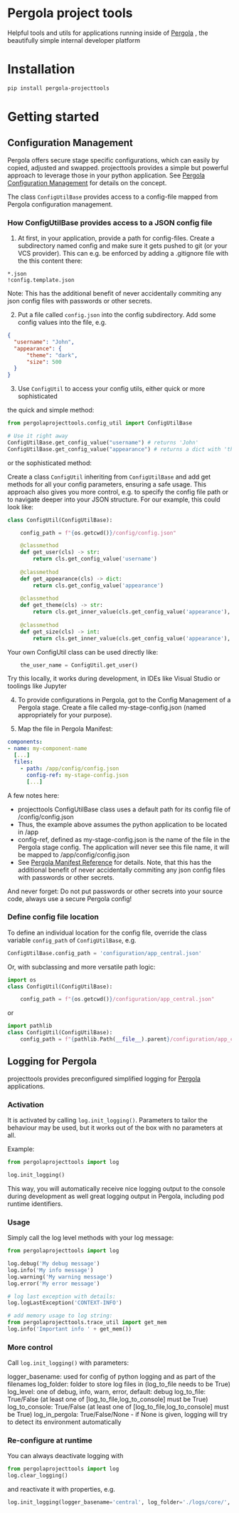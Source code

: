 # Pergola project tools

Helpful tools and utils for applications running inside of [Pergola](https://console.pergola.cloud/) , the beautifully simple internal developer platform

# Installation

```bash
pip install pergola-projecttools
```

# Getting started

## Configuration Management

Pergola offers secure stage specific configurations, which can easily by copied, adjusted and swapped. projecttools provides a simple but powerful approach to leverage those in your python application.
See [Pergola Configuration Management](https://docs.pergola.cloud/docs/reference/configurations) for details on the concept.

The class ```ConfigUtilBase``` provides access to a config-file mapped from Pergola configuration management.

### How ConfigUtilBase provides access to a JSON config file

1) At first, in your application, provide a path for config-files. Create a subdirectory named config and make sure it gets pushed to git (or your VCS provider). This can e.g. be enforced by adding a .gitignore file with the this content there:
```gitignore
*.json
!config.template.json
```
Note: This has the additional benefit of never accidentally commiting any json config files with passwords or other secrets.

2) Put a file called ```config.json``` into the config subdirectory. Add some config values into the file, e.g.
```json
{
  "username": "John",
  "appearance": {
      "theme": "dark",
      "size": 500
  }
}
```

3) Use ```ConfigUtil``` to access your config utils, either quick or more sophisticated

the quick and simple method:
```python
from pergolaprojecttools.config_util import ConfigUtilBase

# Use it right away
ConfigUtilBase.get_config_value("username") # returns 'John'
ConfigUtilBase.get_config_value("appearance") # returns a dict with 'theme' and 'size'
```


or the sophisticated method:

Create a class ```ConfigUtil``` inheriting from ```ConfigUtilBase``` and add get methods for all your config parameters, ensuring a safe usage.
This approach also gives you more control, e.g. to specify the config file path or to navigate deeper into your JSON structure. For our example, this could look like:

```python
class ConfigUtil(ConfigUtilBase):

    config_path = f"{os.getcwd()}/config/config.json"

    @classmethod
    def get_user(cls) -> str: 
        return cls.get_config_value('username')
    
    @classmethod
    def get_appearance(cls) -> dict:
        return cls.get_config_value('appearance')
    
    @classmethod
    def get_theme(cls) -> str: 
        return cls.get_inner_value(cls.get_config_value('appearance'), 'theme')
    
    @classmethod
    def get_size(cls) -> int: 
        return cls.get_inner_value(cls.get_config_value('appearance'), 'size')
```

Your own ConfigUtil class can be used directly like:

```python
    the_user_name = ConfigUtil.get_user()
```

Try this locally, it works during development, in IDEs like Visual Studio or toolings like Jupyter


4) To provide configurations in Pergola, got to the Config Management of a Pergola stage. Create a file called my-stage-config.json (named appropriately for your purpose).


5) Map the file in Pergola Manifest:
```yaml
components:
- name: my-component-name
  [...]
  files:
    - path: /app/config/config.json
      config-ref: my-stage-config.json
      [...]
 ```

 A few notes here:
 - projecttools ConfigUtilBase class uses a default path for its config file of  <application-root>/config/config.json
 - Thus, the example above assumes the python application to be located in /app
 - config-ref, defined as my-stage-config.json is the name of the file in the Pergola stage config. The application will never see this file name, it will be mapped to /app/config/config.json
 - See [Pergola Manifest Reference](https://docs.pergola.cloud/docs/reference/project-manifest) for details.
  Note, that this has the additional benefit of never accidentally commiting any json config files with passwords or other secrets.

 
And never forget: Do not put passwords or other secrets into your source code, always use a secure Pergola config!

### Define config file location

To define an individual location for the config file, override the class variable ```config_path``` of ```ConfigUtilBase```, e.g.


```python
ConfigUtilBase.config_path = 'configuration/app_central.json'
```

Or, with subclassing and more versatile path logic:

```python
import os
class ConfigUtil(ConfigUtilBase):

    config_path = f"{os.getcwd()}/configuration/app_central.json"

```

or

```python
import pathlib
class ConfigUtil(ConfigUtilBase):
    config_path = f"{pathlib.Path(__file__).parent}/configuration/app_central.json"
```

## Logging for Pergola

projecttools provides preconfigured simplified logging for [Pergola](https://console.pergola.cloud) applications. 

### Activation
It is activated by calling ```log.init_logging()```. Parameters to tailor the behaviour may be used, but it works out of the box with no parameters at all.

Example:
```python
from pergolaprojecttools import log

log.init_logging()
```

This way, you will automatically receive nice logging output to the console during development as well great logging output in Pergola, including pod runtime identifiers.

### Usage

Simply call the log level methods with your log message:
```python
from pergolaprojecttools import log

log.debug('My debug message')
log.info('My info message')
log.warning('My warning message')
log.error('My error message')

# log last exception with details:
log.logLastException('CONTEXT-INFO')

# add memory usage to log string:
from pergolaprojecttools.trace_util import get_mem
log.info('Important info ' + get_mem())
```

### More control

Call ```log.init_logging()``` with parameters:

logger_basename: used for config of python logging and as part of the filenames
log_folder: folder to store log files in (log_to_file needs to be True)
log_level: one of debug, info, warn, error, default: debug
log_to_file: True/False (at least one of [log_to_file,log_to_console] must be True)
log_to_console: True/False (at least one of [log_to_file,log_to_console] must be True)
log_in_pergola: True/False/None - if None is given, logging will try to detect its environment automatically

### Re-configure at runtime

You can always deactivate logging with 
```python
from pergolaprojecttools import log
log.clear_logging()
```

and reactivate it with properties, e.g.
```python
log.init_logging(logger_basename='central', log_folder='./logs/core/', log_to_file=True) 
```






